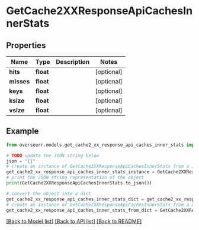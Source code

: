 # GetCache2XXResponseApiCachesInnerStats


## Properties

Name | Type | Description | Notes
------------ | ------------- | ------------- | -------------
**hits** | **float** |  | [optional] 
**misses** | **float** |  | [optional] 
**keys** | **float** |  | [optional] 
**ksize** | **float** |  | [optional] 
**vsize** | **float** |  | [optional] 

## Example

```python
from overseerr.models.get_cache2_xx_response_api_caches_inner_stats import GetCache2XXResponseApiCachesInnerStats

# TODO update the JSON string below
json = "{}"
# create an instance of GetCache2XXResponseApiCachesInnerStats from a JSON string
get_cache2_xx_response_api_caches_inner_stats_instance = GetCache2XXResponseApiCachesInnerStats.from_json(json)
# print the JSON string representation of the object
print(GetCache2XXResponseApiCachesInnerStats.to_json())

# convert the object into a dict
get_cache2_xx_response_api_caches_inner_stats_dict = get_cache2_xx_response_api_caches_inner_stats_instance.to_dict()
# create an instance of GetCache2XXResponseApiCachesInnerStats from a dict
get_cache2_xx_response_api_caches_inner_stats_from_dict = GetCache2XXResponseApiCachesInnerStats.from_dict(get_cache2_xx_response_api_caches_inner_stats_dict)
```
[[Back to Model list]](../README.md#documentation-for-models) [[Back to API list]](../README.md#documentation-for-api-endpoints) [[Back to README]](../README.md)


